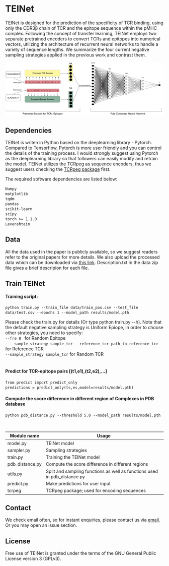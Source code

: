 # TEINet
TEINet is designed for the prediction of the specificity of TCR binding, using only the CDR3β chain of TCR and the epitope sequence within the pMHC complex. Following the concept of transfer learning, TEINet employs two separate pretrained encoders to convert TCRs and epitopes into numerical vectors, utilizing the architecture of recurrent neural networks to handle a variety of sequence lengths. We summarize the four current negative sampling strategies applied in the previous work and contrast them. <br />

<img src="https://github.com/jiangdada1221/tensorflow_in_practice/blob/master/TEINet.jpg" width="800"> <br />

## Dependencies
TEINet is writen in Python based on the deeplearning library - Pytorch. Compared to Tensorflow, Pytorch is more user friendly and you can control the details of the training process. I would strongly suggest using Pytorch as the deeplearning library so that followers can easily modify and retrain the model. TEINet utilizes the TCRpeg as sequence encoders, thus we suggest users checking the [TCRpeg package](https://github.com/jiangdada1221/TCRpeg) first. <br />

The required software dependencies are listed below:
 ```
Numpy
matplotlib
tqdm
pandas
scikit-learn
scipy
torch >= 1.1.0
Levenshtein
 ```

## Data

 All the data used in the paper is publicly available, so we suggest readers refer to the original papers for more details. We also upload the processed data which can be downloaded via [this link](https://drive.google.com/file/d/1ioEkYeIdLMafYgoNER33QrThKHlgZCzZ/view?usp=sharing). Description.txt in the data zip file gives a brief descripion for each file.

## Train TEINet

#### Training script:
```
python train.py --train_file data/train_pos.csv --test_file data/test.csv --epochs 1 --model_path results/model.pth
```
Please check the train.py for details (Or type python train.py --h). Note that the default negative sampling strategy is Uniform Epiope, in order to choose other strategies, you need to specify: <br />
```--fre 0 ``` for Random Epitope <br />
```----sample_strategy sample_tcr --reference_tcr path_to_reference_tcr``` for Reference TCR <br />
```--sample_strategy sample_tcr``` for Random TCR <br /> <br />
#### Predict for TCR-epitope pairs [(t1,e1),(t2,e2),...]
```
from predict import predict_only
predictions = predict_only(ts,es,model=results/model.pth)
```
#### Compute the score difference in different region of Complexes in PDB database
```
python pdb_distance.py --threshold 5.0 --model_path results/model.pth
```
<br />

| Module name                                    | Usage                                              |    
|------------------------------------------------|----------------------------------------------------|
| model.py                                      | TEINet model                   |
| sampler.py                                    | Sampling strategies  |
| train.py                                    | Training the TEINet model     |
| pdb_distance.py                                       | Compute the score difference in different regions  |
| utils.py                              | Split and sampling functions as well as functions used in pdb_distance.py             |
| predict.py                                       | Make predictions for user input                      |
| tcrpeg                                | TCRpeg package; used for encoding sequences                   |

## Contact

We check email often, so for instant enquiries, please contact us via [email](mailto:jiangdada12344321@gmail.com). Or you may open an issue section.

## License

Free use of TEINet is granted under the terms of the GNU General Public License version 3 (GPLv3).

